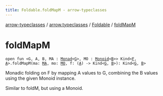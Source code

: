 ```yaml
---
title: Foldable.foldMapM - arrow-typeclasses
---
```


[arrow-typeclasses](../../index.html) / [arrow.typeclasses](../index.html) / [Foldable](index.html) / [foldMapM](./fold-map-m.html)

# foldMapM

`open fun <G, A, B, MA : `[`Monad`](../-monad/index.html)`<`[`G`](fold-map-m.html#G)`>, MO : `[`Monoid`](../-monoid/index.html)`<`[`B`](fold-map-m.html#B)`>> Kind<`[`F`](index.html#F)`, `[`A`](fold-map-m.html#A)`>.foldMapM(ma: `[`MA`](fold-map-m.html#MA)`, mo: `[`MO`](fold-map-m.html#MO)`, f: (`[`A`](fold-map-m.html#A)`) -> Kind<`[`G`](fold-map-m.html#G)`, `[`B`](fold-map-m.html#B)`>): Kind<`[`G`](fold-map-m.html#G)`, `[`B`](fold-map-m.html#B)`>`

Monadic folding on F by mapping A values to G, combining the B values using the given Monoid instance.

Similar to foldM, but using a Monoid.

